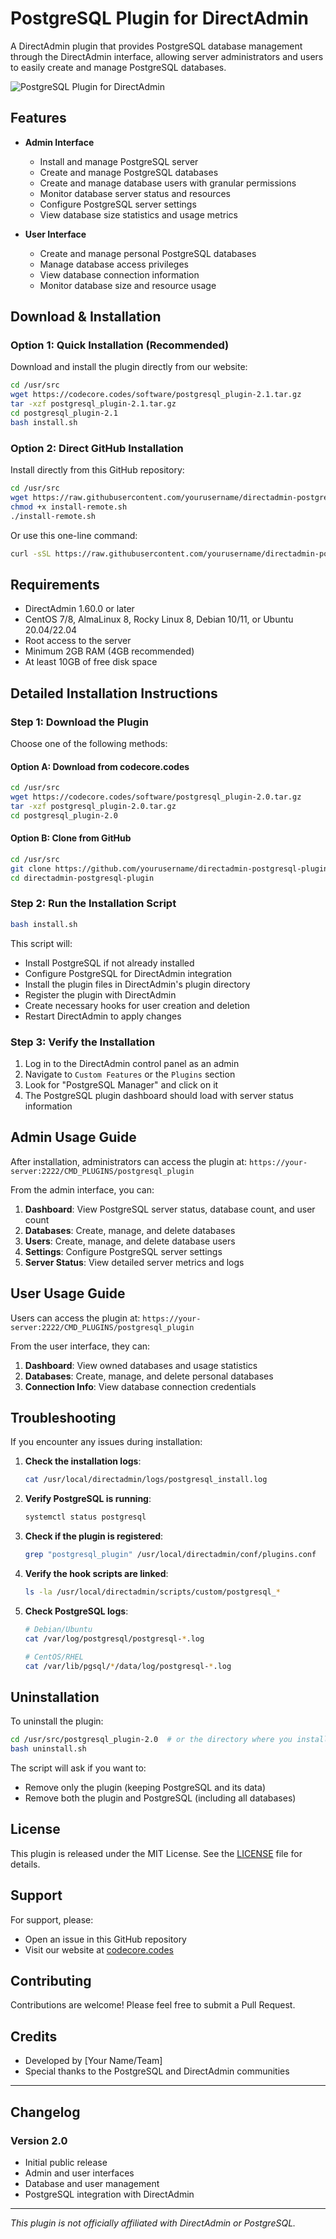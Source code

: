 # PostgreSQL Plugin for DirectAdmin

A DirectAdmin plugin that provides PostgreSQL database management through the DirectAdmin interface, allowing server administrators and users to easily create and manage PostgreSQL databases.

![PostgreSQL Plugin for DirectAdmin](https://raw.githubusercontent.com/yourusername/directadmin-postgresql-plugin/main/screenshot.png)

## Features

- **Admin Interface**
  - Install and manage PostgreSQL server
  - Create and manage PostgreSQL databases
  - Create and manage database users with granular permissions
  - Monitor database server status and resources
  - Configure PostgreSQL server settings
  - View database size statistics and usage metrics

- **User Interface**
  - Create and manage personal PostgreSQL databases
  - Manage database access privileges
  - View database connection information
  - Monitor database size and resource usage

## Download & Installation

### Option 1: Quick Installation (Recommended)

Download and install the plugin directly from our website:

```bash
cd /usr/src
wget https://codecore.codes/software/postgresql_plugin-2.1.tar.gz
tar -xzf postgresql_plugin-2.1.tar.gz
cd postgresql_plugin-2.1
bash install.sh
```

### Option 2: Direct GitHub Installation

Install directly from this GitHub repository:

```bash
cd /usr/src
wget https://raw.githubusercontent.com/yourusername/directadmin-postgresql-plugin/main/install-remote.sh
chmod +x install-remote.sh
./install-remote.sh
```

Or use this one-line command:

```bash
curl -sSL https://raw.githubusercontent.com/yourusername/directadmin-postgresql-plugin/main/install-remote.sh | bash
```

## Requirements

- DirectAdmin 1.60.0 or later
- CentOS 7/8, AlmaLinux 8, Rocky Linux 8, Debian 10/11, or Ubuntu 20.04/22.04
- Root access to the server
- Minimum 2GB RAM (4GB recommended)
- At least 10GB of free disk space

## Detailed Installation Instructions

### Step 1: Download the Plugin

Choose one of the following methods:

#### Option A: Download from codecore.codes

```bash
cd /usr/src
wget https://codecore.codes/software/postgresql_plugin-2.0.tar.gz
tar -xzf postgresql_plugin-2.0.tar.gz
cd postgresql_plugin-2.0
```

#### Option B: Clone from GitHub

```bash
cd /usr/src
git clone https://github.com/yourusername/directadmin-postgresql-plugin.git
cd directadmin-postgresql-plugin
```

### Step 2: Run the Installation Script

```bash
bash install.sh
```

This script will:
- Install PostgreSQL if not already installed
- Configure PostgreSQL for DirectAdmin integration
- Install the plugin files in DirectAdmin's plugin directory
- Register the plugin with DirectAdmin
- Create necessary hooks for user creation and deletion
- Restart DirectAdmin to apply changes

### Step 3: Verify the Installation

1. Log in to the DirectAdmin control panel as an admin
2. Navigate to `Custom Features` or the `Plugins` section
3. Look for "PostgreSQL Manager" and click on it
4. The PostgreSQL plugin dashboard should load with server status information

## Admin Usage Guide

After installation, administrators can access the plugin at:
`https://your-server:2222/CMD_PLUGINS/postgresql_plugin`

From the admin interface, you can:

1. **Dashboard**: View PostgreSQL server status, database count, and user count
2. **Databases**: Create, manage, and delete databases
3. **Users**: Create, manage, and delete database users
4. **Settings**: Configure PostgreSQL server settings
5. **Server Status**: View detailed server metrics and logs

## User Usage Guide

Users can access the plugin at:
`https://your-server:2222/CMD_PLUGINS/postgresql_plugin`

From the user interface, they can:

1. **Dashboard**: View owned databases and usage statistics
2. **Databases**: Create, manage, and delete personal databases
3. **Connection Info**: View database connection credentials

## Troubleshooting

If you encounter any issues during installation:

1. **Check the installation logs**:
   ```bash
   cat /usr/local/directadmin/logs/postgresql_install.log
   ```

2. **Verify PostgreSQL is running**:
   ```bash
   systemctl status postgresql
   ```

3. **Check if the plugin is registered**:
   ```bash
   grep "postgresql_plugin" /usr/local/directadmin/conf/plugins.conf
   ```

4. **Verify the hook scripts are linked**:
   ```bash
   ls -la /usr/local/directadmin/scripts/custom/postgresql_*
   ```

5. **Check PostgreSQL logs**:
   ```bash
   # Debian/Ubuntu
   cat /var/log/postgresql/postgresql-*.log
   
   # CentOS/RHEL
   cat /var/lib/pgsql/*/data/log/postgresql-*.log
   ```

## Uninstallation

To uninstall the plugin:

```bash
cd /usr/src/postgresql_plugin-2.0  # or the directory where you installed from
bash uninstall.sh
```

The script will ask if you want to:
- Remove only the plugin (keeping PostgreSQL and its data)
- Remove both the plugin and PostgreSQL (including all databases)

## License

This plugin is released under the MIT License. See the [LICENSE](LICENSE) file for details.

## Support

For support, please:
- Open an issue in this GitHub repository
- Visit our website at [codecore.codes](https://codecore.codes)

## Contributing

Contributions are welcome! Please feel free to submit a Pull Request.

## Credits

- Developed by [Your Name/Team]
- Special thanks to the PostgreSQL and DirectAdmin communities

---

## Changelog

### Version 2.0
- Initial public release
- Admin and user interfaces
- Database and user management
- PostgreSQL integration with DirectAdmin

---

*This plugin is not officially affiliated with DirectAdmin or PostgreSQL.*
